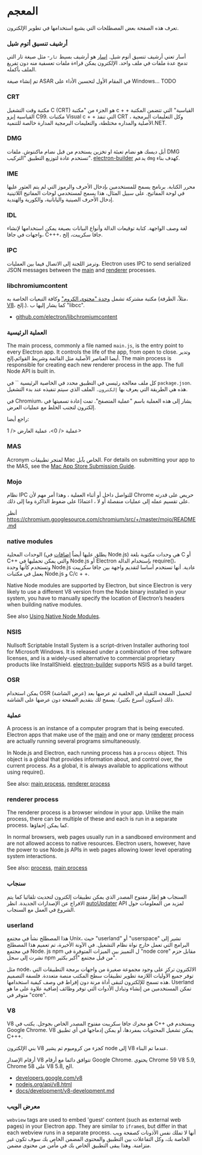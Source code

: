 # المعجم

تعرف هذه الصفحة بعض المصطلحات التي يشيع استخدامها في تطوير الإلكترون.

### أرشيف تنسيق أتوم شيل

أسار تعني أرشيف تنسيق أتوم شيل. [إسار][asar] هو أرشيف بسيط `تار`- مثل صيغة تار التي تدمج عدة ملفات في ملف واحد. الإلكترون يمكن قراءة ملفات تعسفية منه دون تفريغ الملف بأكمله.

تم إنشاء صيغة ASAR في المقام الأول لتحسين الأداء على Windows... TODO

### CRT

مكتبة وقت التشغيل C (CRT) هو الجزء من "مكتبة c + + القياسية" التي تتضمن المكتبة القياسية إيزو C99. مكتبات Visual c + + التي تنفذ CRT ، وكل التعليمات البرمجية الأصلية والمداره مختلطة، والتعليمات البرمجية المدارة خالصة للتنمية.NET.

### DMG

أبل ديسك هو نضام تعبئة او تخزين يستخدم من قبل نضام ماكنتوش. ملفات DMG تستخدم عادة لتوزيع التطبيق "التركيب". [electron-builder][] يدعم `dmg` كهدف بناء.

### IME

محرر الكتابة. برنامج يسمح للمستخدمين بإدخال الأحرف والرموز التي لم يتم العثور عليها في لوحة المفاتيح. على سبيل المثال، هذا يسمح لمستخدمي لوحات المفاتيح اللاتينية إدخال الأحرف الصينية واليابانية، والكورية والهندية.

### IDL

لغة وصف الواجهة. كتابة توقيعات الدالة وأنواع البيانات بصيغة يمكن استخدامها لإنشاء واجهات في جافا، C+++، جافا سكريبت، إلخ.

### IPC

وترمز اللجنة إلى الاتصال فيما بين العمليات. Electron uses IPC to send serialized JSON messages between the [main][] and [renderer][] processes.

### libchromiumcontent

مكتبة مشتركة تشمل [وحدة "محتوى الكروم"][] وكافة التبعيات الخاصة به (مثلاً، الطرفة، [V8][]، إلخ.). كما يشار إليها ب "libcc".

- [github.com/electron/libchromiumcontent](https://github.com/electron/libchromiumcontent)

### العملية الرئيسية

The main process, commonly a file named `main.js`, is the entry point to every Electron app. It controls the life of the app, from open to close. وتدير أيضا العناصر الأصلية مثل القائمة وشريط القوائم،إلخ. The main process is responsible for creating each new renderer process in the app. The full Node API is built in.

كل ملف معالجة رئيسي في التطبيق محدد في الخاصية الرئيسية `` في `package.json`. هذه هي الطريقة التي يعرف بها `إلكترون.` الملف الذي سيتم تنفيذه عند بدء التشغيل.

في Chromium، يشار إلى هذه العملية باسم "عملية المتصفح". تمت إعادة تسميتها في إلكترون لتجنب الخلط مع عمليات العرض.

راجع أيضا:

 عملية </ 0>،  عملية العارض </ 1></p> 



### MAS

Acronym لمتجر تطبيقات Mac الخاص بآبل. For details on submitting your app to the MAS, see the [Mac App Store Submission Guide][].



### Mojo

نظام IPC للتواصل داخل أو أثناء العملية ، وهذا أمر مهم لأن Chrome حريص على قدرته على تقسيم عمله إلى عمليات منفصلة أو لا ، اعتمادًا على ضغوط الذاكرة وما إلى ذلك.

أنظر https://chromium.googlesource.com/chromium/src/+/master/mojo/README.md



### native modules

الوحدات المحلية (يطلق عليها أيضاً [إضافات][] في Node.js) هي وحدات مكتوبة بلغة C أو C++ والتي يمكن تحمليها في Node.js أو Electron بإستخدام الدالة require()، وتستخدم كأنها وحدة Node.js عادية. أنها تستخدم أساسا لتقديم واجهة بين جافا سكريبت يعمل في مكتبات Node.js و C/c + +.

Native Node modules are supported by Electron, but since Electron is very likely to use a different V8 version from the Node binary installed in your system, you have to manually specify the location of Electron’s headers when building native modules.

See also [Using Native Node Modules][].



### NSIS

Nullsoft Scriptable Install System is a script-driven Installer authoring tool for Microsoft Windows. It is released under a combination of free software licenses, and is a widely-used alternative to commercial proprietary products like InstallShield. [electron-builder][] supports NSIS as a build target.



### OSR

يمكن استخدام OSR (عرض الشاشة) لتحميل الصفحة الثقيلة في الخلفية ثم عرضها بعد ذلك (سيكون أسرع بكثير). يسمح لك بتقديم الصفحة دون عرضها على الشاشة.



### عملية

A process is an instance of a computer program that is being executed. Electron apps that make use of the [main][] and one or many [renderer][] process are actually running several programs simultaneously.

In Node.js and Electron, each running process has a `process` object. This object is a global that provides information about, and control over, the current process. As a global, it is always available to applications without using require().

See also: [main process](#main-process), [renderer process](#renderer-process)



### renderer process

The renderer process is a browser window in your app. Unlike the main process, there can be multiple of these and each is run in a separate process. كما يمكن إخفاؤها.

In normal browsers, web pages usually run in a sandboxed environment and are not allowed access to native resources. Electron users, however, have the power to use Node.js APIs in web pages allowing lower level operating system interactions.

See also: [process](#process), [main process](#main-process)



### سنجاب

السنجاب هو إطار مفتوح المصدر الذي يمكن تطبيقات إلكترون لتحديث تلقائيا كما يتم الافراج عن الإصدارات الجديدة. انظر [autoUpdater][] API لمزيد من المعلومات حول الشروع في العمل مع السنجاب.



### userland

هذا المصطلح نشأ في مجتمع Unix، حيث "userland" أو "userspace" تشير إلى البرامج التي تعمل خارج نواة نظام التشغيل. في الآونة الأخيرة، تم تعميم هذا المصطلح في مجتمع Node. js npm ل التمييز بين الميزات المتوفرة في "node core" مقابل حزم نشرت إلى سجل npm من قبل مجتمع "أكبر بكثير".

مثل node، الالكترون تركز على وجود مجموعة صغيرة من واجهات برمجة التطبيقات التي توفر جميع الأوليات اللازمة تطوير تطبيقات سطح المكتب منصة متعددة. فلسفة التصميم هذه تسمح للإلكترون لتبقى أداة مرنة دون إفراط في وصف كيفية استخدامها. Userland تمكن المستخدمين من إنشاء وتبادل الأدوات التي توفر وظائف إضافية علاوة على ما هو متوفر في "core".



### V8

V8 هو محرك جافا سكريبت مفتوح المصدر الخاص بجوجل. يكتب في C++ ويستخدم في Google Chrome. V8 يمكن تشغيل المحتويات بمفردها، أو يمكن إدماجها في أي تطبيق C+++.

بني الإلكترون V8 كجزء من كروميوم ثم يشير node إلى V8 عندما تم البناء.

أرقام الإصدار V8 تتوافق دائما مع أرقام Google Chrome. يحتوي Chrome 59 V8 5.9, Chrome 58 على V8 5.8, الخ.

- [developers.google.com/v8](https://developers.google.com/v8)
- [nodejs.org/api/v8.html](https://nodejs.org/api/v8.html)
- [docs/development/v8-development.md](development/v8-development.md)



### معرض الويب

`webview` tags are used to embed 'guest' content (such as external web pages) in your Electron app. They are similar to `iframe`s, but differ in that each webview runs in a separate process. أنها لا تملك نفس الأذونات كصفحة ويب الخاصة بك، وكل التفاعلات بين التطبيق والمحتوى المضمن الخاص بك سوف تكون غير متزامنة. وهذا يبقى التطبيق الخاص بك في مأمن من محتوى مضمن.

[إضافات]: https://nodejs.org/api/addons.html
[asar]: https://github.com/electron/asar
[autoUpdater]: api/auto-updater.md
[وحدة "محتوى الكروم"]: https://www.chromium.org/developers/content-module
[electron-builder]: https://github.com/electron-userland/electron-builder
[Mac App Store Submission Guide]: tutorial/mac-app-store-submission-guide.md
[main]: #main-process
[renderer]: #renderer-process
[Using Native Node Modules]: tutorial/using-native-node-modules.md
[V8]: #v8
